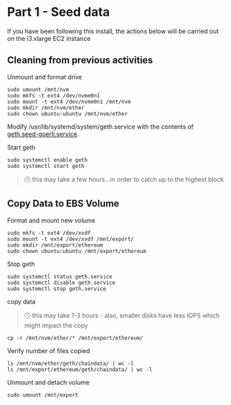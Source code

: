 # Part 1 - Seed data

If you have been following this install, the actions below will be carried out on the i3.xlarge EC2 instance

## Cleaning from previous activities 

Unmount and format drive
```
sudo umount /mnt/nvm
sudo mkfs -t ext4 /dev/nvme0n1
sudo mount -t ext4 /dev/nvme0n1 /mnt/nvm
sudo mkdir /mnt/nvm/ether
sudo chown ubuntu:ubuntu /mnt/nvm/ether
```

Modify /usr/lib/systemd/system/geth.service with the contents of [geth.seed-goerli.service](./geth.seed-goerli.service).

Start geth
```
sudo systemctl enable geth
sudo systemctl start geth
```

> :clock4: this may take a few hours...in order to catch up to the highest block

## Copy Data to EBS Volume 

Format and mount new volume
```
sudo mkfs -t ext4 /dev/xvdf
sudo mount -t ext4 /dev/xvdf /mnt/export/
sudo mkdir /mnt/export/ethereum
sudo chown ubuntu:ubuntu /mnt/export/ethereum
```

Stop geth
```
sudo systemctl status geth.service
sudo systemctl disable geth.service
sudo systemctl stop geth.service
```

copy data
> :clock4: this may take 1-3 hours - also, smaller disks have less IOPS which might impact the copy
```
cp -r /mnt/nvm/ether/* /mnt/export/ethereum/
```

Verify number of files copied
```
ls /mnt/nvm/ether/geth/chaindata/ | wc -l
ls /mnt/export/ethereum/geth/chaindata/ | wc -l
```

Unmount and detach volume
```
sudo umount /mnt/export
```